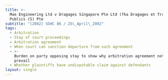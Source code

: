 ```yaml
---
title: >-
  Mae Engineering Ltd v Dragages Singapore Pte Ltd (fka Dragages et Travaux
  Publics (S) Pte
subtitle: "[2002] SGHC 86 / 25\_April\_2002"
tags:
  - Arbitration
  - Stay of court proceedings
  - Arbitration agreement
  - When court can sanction departure from such agreement
  - >-
    Burden on party opposing stay to show why arbitration agreement not to
    prevail
  - Whether plaintiffs have undisputable claim against defendants
layout: single
---
```


